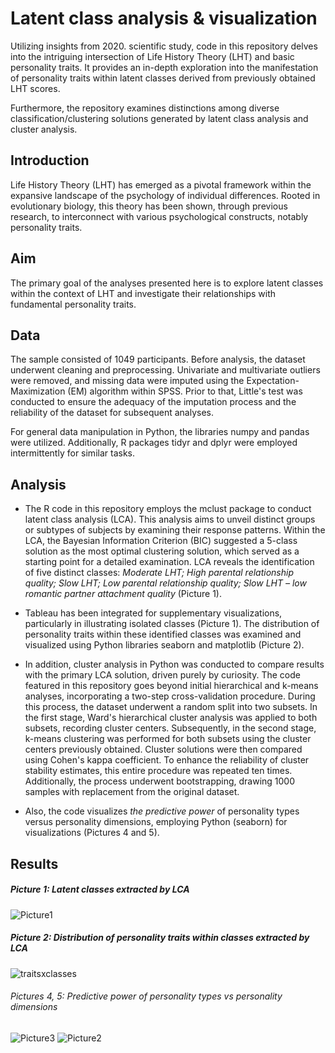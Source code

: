 # Latent class analysis & visualization 


Utilizing insights from 2020. scientific study, code in this repository delves into the intriguing intersection of Life History Theory (LHT) and basic personality traits. It provides an in-depth exploration into the manifestation of personality traits within latent classes derived from previously obtained LHT scores. 

Furthermore, the repository examines distinctions among diverse classification/clustering solutions generated by latent class analysis and cluster analysis.


## Introduction

Life History Theory (LHT) has emerged as a pivotal framework within the expansive landscape of the psychology of individual differences. Rooted in evolutionary biology, this theory has been shown, through previous research, to interconnect with various psychological constructs, notably personality traits.

## Aim

The primary goal of the analyses presented here is to explore latent classes within the context of LHT and investigate their relationships with fundamental personality traits. 


## Data

The sample consisted of 1049 participants. Before analysis, the dataset underwent cleaning and preprocessing. Univariate and multivariate outliers were removed, and missing data were imputed using the Expectation-Maximization (EM) algorithm within SPSS. Prior to that, Little's test was conducted to ensure the adequacy of the imputation process and the reliability of the dataset for subsequent analyses. 

For general data manipulation in Python, the libraries numpy and pandas were utilized. Additionally, R packages tidyr and dplyr were employed intermittently for similar tasks.

## Analysis 

- The R code in this repository employs the mclust package to conduct latent class analysis (LCA). This analysis aims to unveil distinct groups or subtypes of subjects by examining their response patterns. Within the LCA, the Bayesian Information Criterion (BIC) suggested a 5-class solution as the most optimal clustering solution, which served as a starting point for a detailed examination. LCA reveals the identification of five distinct classes: *Moderate LHT; High parental relationship quality; Slow LHT; Low parental relationship quality; Slow LHT – low romantic partner attachment quality* (Picture 1).

- Tableau has been integrated for supplementary visualizations, particularly in illustrating isolated classes (Picture 1). The distribution of personality traits within these identified classes was examined and visualized using Python libraries seaborn and matplotlib (Picture 2). 

- In addition, cluster analysis in Python was conducted to compare results with the primary LCA solution, driven purely by curiosity. The code featured in this repository goes beyond initial hierarchical and k-means analyses, incorporating a two-step cross-validation procedure. During this process, the dataset underwent a random split into two subsets. In the first stage, Ward's hierarchical cluster analysis was applied to both subsets, recording cluster centers. Subsequently, in the second stage, k-means clustering was performed for both subsets using the cluster centers previously obtained. Cluster solutions were then compared using Cohen's kappa coefficient. To enhance the reliability of cluster stability estimates, this entire procedure was repeated ten times. Additionally, the process underwent bootstrapping, drawing 1000 samples with replacement from the original dataset.

- Also, the code visualizes *the predictive power* of personality types versus personality dimensions, employing Python (seaborn) for visualizations (Pictures 4 and 5). 


## Results
##### Picture 1: Latent classes extracted by LCA
![Picture1](https://github.com/makilezx/Latent-class-analysis-visualisation-Life-history-theory/assets/50851469/77463bcb-8631-40fc-a2bd-aed9d552b052)

##### Picture 2: Distribution of personality traits within classes extracted by LCA
![traitsxclasses](https://github.com/makilezx/Latent-class-analysis-visualisation-Life-history-theory/assets/50851469/2bb7b716-0cca-4d67-859c-894a62272eaa)

###### Pictures 4, 5: Predictive power of personality types vs personality dimensions
![Picture3](https://github.com/makilezx/Latent-class-analysis-visualisation-Life-history-theory/assets/50851469/1bfbd184-0994-41d1-b6a9-47cb1221a42b)
![Picture2](https://github.com/makilezx/Latent-class-analysis-visualisation-Life-history-theory/assets/50851469/f63f1c01-f030-4f6e-b7fd-095c0e3defb2)

